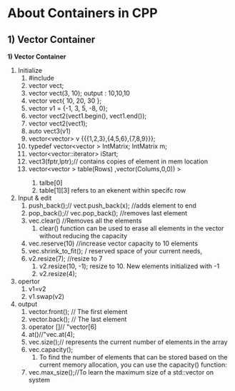 # **About Containers in CPP** 

**1) Vector Container**
---

**1) Vector Container**
1. Initialize
	1. #include <vector>
	2. vector<int> vect;
	3. vector<int> vect(3, 10); output : 10,10,10
	4. vector<int> vect{ 10, 20, 30 }; 
	5. vector<int> v1 = {-1, 3, 5, -8, 0};
	6. vector<int> vect2(vect1.begin(), vect1.end()); 
	7. vector<int> vect2(vect1); 
	8. auto vect3(v1)
	9. vector<vector<int>>  v {{{1,2,3},{4,5,6},{7,8,9}}};
	10. typedef vector<vector<int> > IntMatrix;  IntMatrix m;  
	11. vector<vector<int>::iterator> iStart; 
	12. vect3(fptr,lptr);// contains copies of element in mem location
	13. vector<vector <double>> table(Rows) ,vector<double>(Colums,0,0)) >
		1. talbe[0]
		2. table[1][3] refers to an ekenent within specifc row
2. Input & edit 
	1. push_back();// vect.push_back(x); //adds element to end
	2. pop_back();// vec.pop_back(); //removes last element
	3. vec.clear() //Removes all the elements	   
		1.  clear() function can be used to erase all elements in the vector without reducing the capacity		
	4. vec.reserve(10) //increase vector capacity to 10 elements
	5. vec.shrink_to_fit(); / reserved space of your current needs, 
	6. v2.resize(7); //resize to 7
		1. v2.resize(10, -1); resize to 10. New elements initialized with -1
		2. v2.resize(4);
3. opertor
	1. v1=v2
	2. v1.swap(v2)
4. output
	1. vector.front(); //  The first element
	2. vector.back(); // The last element
	3. operator []// "vector[6]
	4. at()//"vec.at(4);
	5. vec.size();// represents the current number of elements in the array
	6. vec.capacity();
		1. To find the number of elements that can be stored based on the current memory allocation, you can use the capacity() function: 	   
	7.  vec.max_size();//To learn the maximum size of a std::vector on system
	   
